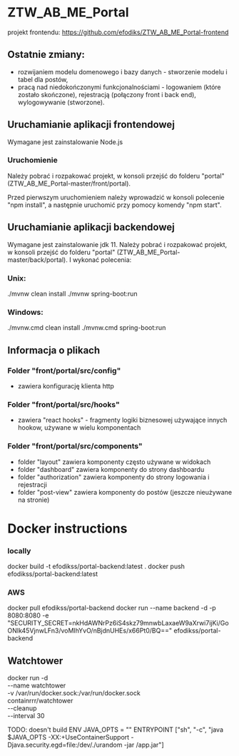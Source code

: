 # ZTW_AB_ME_Portal
projekt frontendu: https://github.com/efodiks/ZTW_AB_ME_Portal-frontend

## Ostatnie zmiany:
- rozwijaniem modelu domenowego i bazy danych - stworzenie modelu i tabel dla postów,
- pracą nad niedokończonymi funkcjonalnościami - logowaniem (które zostało skończone), rejestracją (połączony front i back end), wylogowywanie (stworzone).

## Uruchamianie aplikacji frontendowej
Wymagane jest zainstalowanie Node.js

### Uruchomienie
Należy pobrać i rozpakować projekt, w konsoli przejść do folderu "portal" (ZTW_AB_ME_Portal-master/front/portal).

Przed pierwszym uruchomieniem należy wprowadzić w konsoli polecenie "npm install", a następnie uruchomić przy pomocy komendy "npm start".

## Uruchamianie aplikacji backendowej
Wymagane jest zainstalowanie jdk 11. Należy pobrać i rozpakować projekt, w konsoli przejść do folderu "portal" (ZTW_AB_ME_Portal-master/back/portal). I wykonać polecenia:
### Unix:
./mvnw clean install
./mvnw spring-boot:run
### Windows:
./mvnw.cmd clean install
./mvnw.cmd spring-boot:run

## Informacja o plikach
### Folder "front/portal/src/config"
- zawiera konfigurację klienta http
### Folder "front/portal/src/hooks"
- zawiera "react hooks" - fragmenty logiki biznesowej używające innych hookow, używane w wielu komponentach
### Folder "front/portal/src/components"
- folder "layout" zawiera komponenty często używane w widokach
- folder "dashboard" zawiera komponenty do strony dashboardu
- folder "authorization" zawiera komponenty do strony logowania i rejestracji
- folder "post-view" zawiera komponenty do postów (jeszcze nieużywane na stronie)

# Docker instructions

### locally
docker build -t efodikss/portal-backend:latest .
docker push efodikss/portal-backend:latest


### AWS
docker pull efodikss/portal-backend
docker run --name backend -d -p 8080:8080 -e "SECURITY_SECRET=nkHdAWNrPz6iS4skz79mnwbLaxaeW9aXrwi7ijKi/GoONIk45VjnwLFn3/voMIhYvO/nBjdnUHEs/x66Pt0/BQ==" efodikss/portal-backend

## Watchtower
docker run -d \
    --name watchtower \
    -v /var/run/docker.sock:/var/run/docker.sock \
    containrrr/watchtower \
    --cleanup \
    --interval 30

TODO: doesn't build
ENV JAVA_OPTS = ""
ENTRYPOINT ["sh", "-c", "java $JAVA_OPTS -XX:+UseContainerSupport -Djava.security.egd=file:/dev/./urandom -jar /app.jar"]
